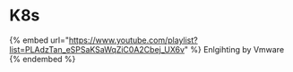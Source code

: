 # K8s

{% embed url="https://www.youtube.com/playlist?list=PLAdzTan_eSPSaKSaWqZiC0A2Cbej_UX6v" %}
Enlgihting by Vmware
{% endembed %}

##

